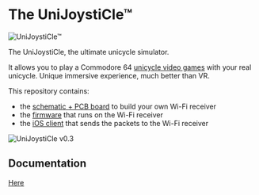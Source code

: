 # The UniJoystiCle™

![UniJoystiCle™](https://lh3.googleusercontent.com/-piAi8Qz3nnQ/VwL2T8DBSZI/AAAAAAABdos/jpiz2eBrA_U1MW8mXVZVmI68zLlmJoTvACCo/s640-Ic42/logo.png)

The UniJoystiCle, the ultimate unicycle simulator.

It allows you to play a Commodore 64 [unicycle video games](https://github.com/ricardoquesada/c64-the-uni-games) with your real unicycle. Unique immersive experience, much better than VR.


This repository contains:

* the [schematic + PCB board](https://github.com/ricardoquesada/unijoysticle/tree/master/schematic) to build your own Wi-Fi receiver
* the [firmware](https://github.com/ricardoquesada/unijoysticle/tree/master/esp8266_firmware) that runs on the Wi-Fi receiver
* the [iOS client](https://github.com/ricardoquesada/unijoysticle/tree/master/client_ios) that sends the packets to the Wi-Fi receiver


![UniJoystiCle v0.3](https://lh3.googleusercontent.com/-bQ-NmN_HaEQ/V5ru2J4l-iI/AAAAAAABe7g/ebge4mLxYEQUrvy9Q1dEoyF8uOhtGbQDQCCo/s640/IMG_0303.jpg)


## Documentation

[Here](DOCUMENTATION.md)
